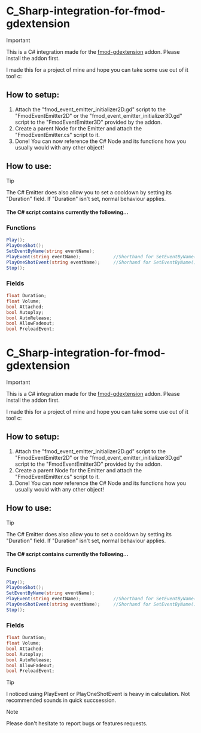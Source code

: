# C_Sharp-integration-for-fmod-gdextension

> [!Important]
> This is a C# integration made for the [fmod-gdextension](https://github.com/utopia-rise/fmod-gdextension) addon. Please install the addon first.

I made this for a project of mine and hope you can take some use out of it too! c: 

## How to setup:
1. Attach the "fmod_event_emitter_initializer2D.gd" script to the "FmodEventEmitter2D" or the "fmod_event_emitter_initializer3D.gd" script to the "FmodEventEmitter3D" provided by the addon.
2. Create a parent Node for the Emitter and attach the "FmodEventEmitter.cs" script to it.
3. Done! You can now reference the C# Node and its functions how you usually would with any other object!



## How to use:
> [!TIP]
> The C# Emitter does also allow you to set a cooldown by setting its "Duration" field. 
> If "Duration" isn't set, normal behaviour applies. 

#### The C# script contains currently the following... 

### Functions
```cs
Play();                                 
PlayOneShot();
SetEventByName(string eventName);
PlayEvent(string eventName);            //Shorthand for SetEventByName() + Play()
PlayOneShotEvent(string eventName);     //Shorhand for SetEventByName() + PlayOneShot()
Stop();

```
### Fields
```cs
float Duration; 
float Volume;
bool Attached;
bool Autoplay;
bool AutoRelease;
bool AllowFadeout;
bool PreloadEvent;
```

# C_Sharp-integration-for-fmod-gdextension

> [!Important]
> This is a C# integration made for the [fmod-gdextension](https://github.com/utopia-rise/fmod-gdextension) addon. Please install the addon first.

I made this for a project of mine and hope you can take some use out of it too! c: 

## How to setup:
1. Attach the "fmod_event_emitter_initializer2D.gd" script to the "FmodEventEmitter2D" or the "fmod_event_emitter_initializer3D.gd" script to the "FmodEventEmitter3D" provided by the addon.
2. Create a parent Node for the Emitter and attach the "FmodEventEmitter.cs" script to it.
3. Done! You can now reference the C# Node and its functions how you usually would with any other object!



## How to use:
> [!TIP]
> The C# Emitter does also allow you to set a cooldown by setting its "Duration" field. 
> If "Duration" isn't set, normal behaviour applies. 

#### The C# script contains currently the following... 

### Functions
```cs
Play();                                 
PlayOneShot();
SetEventByName(string eventName);
PlayEvent(string eventName);            //Shorthand for SetEventByName() + Play()
PlayOneShotEvent(string eventName);     //Shorhand for SetEventByName() + PlayOneShot()
Stop();

```
### Fields
```cs
float Duration; 
float Volume;
bool Attached;
bool Autoplay;
bool AutoRelease;
bool AllowFadeout;
bool PreloadEvent;
```

>[!Tip]
> I noticed using PlayEvent or PlayOneShotEvent is heavy in calculation. Not recommended sounds in quick succsession. 


>[!Note]
>Please don't hesitate to report bugs or features requests. 